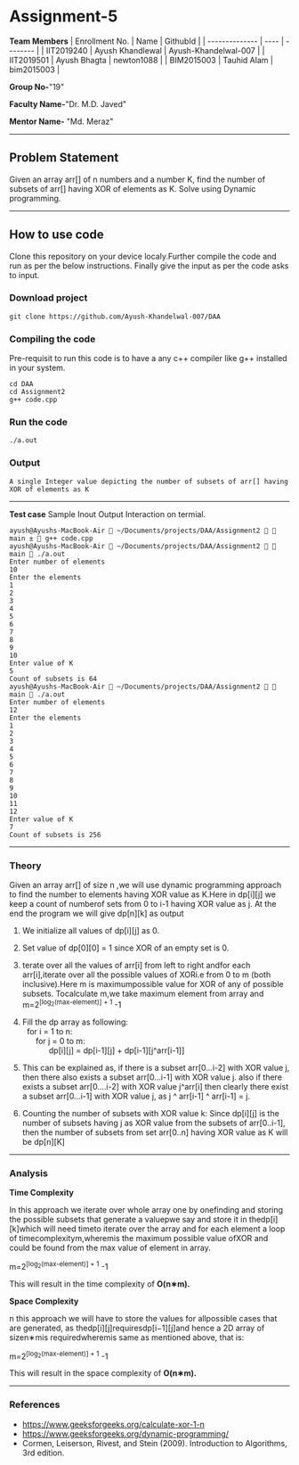 # Assignment-5

**Team Members**
|   Enrollment No.  |   Name   | GithubId |
|   --------------  |   ----   | -------- |
|    IIT2019240  |   Ayush Khandlewal | Ayush-Khandelwal-007 |
|    IIT2019501  |   Ayush Bhagta |  newton1088 | 
|    BIM2015003  |   Tauhid Alam |  bim2015003  |


**Group No-**"19"

**Faculty Name-**"Dr. M.D. Javed"

**Mentor Name-** "Md. Meraz"

---
## Problem Statement
Given an array arr[] of n numbers and a number K, find the number of
subsets of arr[] having XOR of elements as K. Solve using Dynamic
programming.

---
## How to use code

Clone this repository on your device localy.Further compile the code and run as per the below instructions. Finally give the input as per the code asks to input.

### Download project
```
git clone https://github.com/Ayush-Khandelwal-007/DAA
```

### Compiling the code
Pre-requisit to run this code is to have a any c++ compiler like g++ installed in your system.
```
cd DAA
cd Assignment2
g++ code.cpp
```

### Run the code
```
./a.out
```
### Output
```
A single Integer value depicting the number of subsets of arr[] having XOR of elements as K
```
---

**Test case**
Sample Inout Output Interaction on termial.

```
ayush@Ayushs-MacBook-Air  ~/Documents/projects/DAA/Assignment2   main ±  g++ code.cpp 
ayush@Ayushs-MacBook-Air  ~/Documents/projects/DAA/Assignment2   main  ./a.out 
Enter number of elements
10
Enter the elements
1
2
3
4
5
6
7
8
9
10
Enter value of K
5
Count of subsets is 64
ayush@Ayushs-MacBook-Air  ~/Documents/projects/DAA/Assignment2   main  ./a.out
Enter number of elements
12
Enter the elements
1
2
3
4
5
6
7
8
9
10
11
12
Enter value of K
7
Count of subsets is 256
```

---

### Theory
Given   an   array   arr[]   of   size   n   ,we   will   use   dynamic programming approach to find the number to elements having XOR value as K.Here in dp[i][j] we keep a count of numberof  sets  from  0  to  i-1  having  XOR  value  as  j. At  the  end  the program we will give dp[n][k] as output

1. We initialize all values of dp[i][j] as 0.
1. Set value of dp[0][0] = 1 since XOR of an empty set is 0.
1. terate over all the values of arr[i] from left to right andfor each arr[i],iterate over all the possible values of XORi.e  from  0  to  m  (both  inclusive).Here  m  is  maximumpossible  value  for  XOR  of  any  of  possible  subsets.  Tocalculate m,we take maximum element from array and m=2<sup>[log<sub>2</sub>(max-element)] + 1</sup> -1
1. Fill the dp array as following:\
    &nbsp; for i = 1 to n: \
    &nbsp;&nbsp;&nbsp;&nbsp;&nbsp;&nbsp;for j = 0 to m: \
    &nbsp;&nbsp;&nbsp;&nbsp;&nbsp;&nbsp;&nbsp;&nbsp;&nbsp;&nbsp;&nbsp;&nbsp;dp[i][j] = dp[i­-1][j] + dp[i­-1][j^arr[i-1]] 

1. This can be explained as, if there is a subset arr[0…i­-2] with XOR value j, then there also exists a subset arr[0…i-1] with XOR value j. also if there exists a subset arr[0….i-2] with XOR value j^arr[i] then clearly there exist a subset arr[0…i-1] with XOR value j, as j ^ arr[i-1] ^ arr[i-1] = j.

1. Counting the number of subsets with XOR value k: Since dp[i][j] is the number of subsets having j as XOR value from the subsets of arr[0..i-1], then the number of subsets from set arr[0..n] having XOR value as K will be dp[n][K]

---


### Analysis


**Time Complexity**

In  this  approach  we  iterate  over  whole  array  one  by  onefinding and storing the possible subsets that generate a valuepwe  say  and  store  it  in  thedp[i][k]which  will  need  timeto iterate over the array and for each element a loop of timecomplexitym,wheremis  the  maximum  possible  value  ofXOR  and  could  be  found  from  the  max  value  of  element  in array.

m=2<sup>[log<sub>2</sub>(max-element)] + 1</sup> -1

This will result in the time complexity of **O(n∗m).**

**Space Complexity**

n  this  approach  we  will  have  to  store  the  values  for  allpossible  cases  that  are  generated,  as  thedp[i][j]requiresdp[i−1][j]and  hence  a  2D  array  of  sizen∗mis  requiredwheremis same as mentioned above, that is:

m=2<sup>[log<sub>2</sub>(max-element)] + 1</sup> -1

This will result in the space complexity of **O(n∗m).**

---

### References


- https://www.geeksforgeeks.org/calculate-xor-1-n
- https://www.geeksforgeeks.org/dynamic-programming/
- Cormen, Leiserson, Rivest, and Stein (2009). Introduction to Algorithms, 3rd edition.
